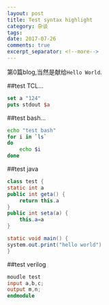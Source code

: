 ```yaml
---
layout: post
title: Test syntax highlight
category: 杂谈
tags: 
date: 2017-07-26
comments: true
excerpt_separator: <!--more-->
---
```

第0篇blog,当然是献给`Hello World`.
<!--more-->
##test TCL...
```tcl
set a "124"
puts stdout $a
```

##test bash...
```bash
echo "test bash"
for i in `ls`
do
	echo $i
done
```
##test java
```java
class test {
static int a
public int geta() {
	return this.a
}
public int seta(a) {
	this.a=a
}

static void main() {
system.out.print("hello world")
}
```
##test verilog
```verilog
moudle test
input a,b,c;
output m,n;
endmodule
```
